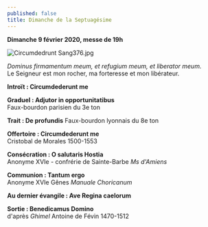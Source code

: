 ```yaml
---
published: false
title: Dimanche de la Septuagésime
---
```

**Dimanche 9 février 2020, messe de 19h**

![Circumdedrunt Sang376.jpg]({{site.baseurl}}/images/Circumdedrunt%20Sang376.jpg)

*Dominus firmamentum meum, et refugium meum, et liberator meum.*  
Le Seigneur est mon rocher, ma forteresse et mon libérateur.

**Introït : Circumdederunt me**

**Graduel : Adjutor in opportunitatibus**  
Faux-bourdon parisien du 3e ton

**Trait : De profundis**
Faux-bourdon lyonnais du 8e ton

**Offertoire : Circumdederunt me**  
Cristobal de Morales 1500-1553

**Consécration : O salutaris Hostia**  
Anonyme XVIe - confrérie de Sainte-Barbe *Ms d'Amiens*

**Communion : Tantum ergo**  
Anonyme XVIe Gênes *Manuale Choricanum*

**Au dernier évangile : Ave Regina caelorum**

**Sortie : Benedicamus Domino**  
d'après *Ghimel* Antoine de Févin 1470-1512